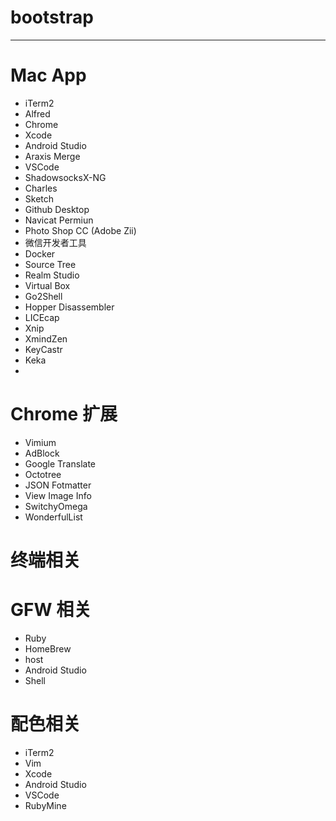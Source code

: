 # bootstrap
---
# Mac App
  - iTerm2
  - Alfred
  - Chrome
  - Xcode
  - Android Studio
  - Araxis Merge
  - VSCode
  - ShadowsocksX-NG
  - Charles
  - Sketch
  - Github Desktop
  - Navicat Permiun
  - Photo Shop CC (Adobe Zii)
  - 微信开发者工具
  - Docker
  - Source Tree
  - Realm Studio
  - Virtual Box
  - Go2Shell
  - Hopper Disassembler
  - LICEcap
  - Xnip
  - XmindZen
  - KeyCastr
  - Keka
  - 
# Chrome 扩展
  - Vimium
  - AdBlock
  - Google Translate
  - Octotree
  - JSON Fotmatter
  - View Image Info
  - SwitchyOmega
  - WonderfulList
# 终端相关
# GFW 相关
  - Ruby
  - HomeBrew
  - host
  - Android Studio
  - Shell
# 配色相关
 - iTerm2
 - Vim
 - Xcode
 - Android Studio
 - VSCode
 - RubyMine
